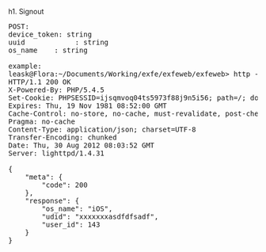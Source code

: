 h1. Signout

<pre>
POST:
device_token: string
uuid            : string
os_name    : string

example: 
leask@Flora:~/Documents/Working/exfe/exfeweb/exfeweb> http -f post api.local.exfe.com/v2/users/143/signout?token=b64f49553d5c441652e95697a2c5949e udid='xxxxxxxasdfdfsadf' os_name='iOS' 
HTTP/1.1 200 OK
X-Powered-By: PHP/5.4.5
Set-Cookie: PHPSESSID=ijsqmvoq04ts5973f88j9n5i56; path=/; domain=.exfe.com
Expires: Thu, 19 Nov 1981 08:52:00 GMT
Cache-Control: no-store, no-cache, must-revalidate, post-check=0, pre-check=0
Pragma: no-cache
Content-Type: application/json; charset=UTF-8
Transfer-Encoding: chunked
Date: Thu, 30 Aug 2012 08:03:52 GMT
Server: lighttpd/1.4.31

{
    "meta": {
        "code": 200
    }, 
    "response": {
        "os_name": "iOS", 
        "udid": "xxxxxxxasdfdfsadf", 
        "user_id": 143
    }
}
</pre>